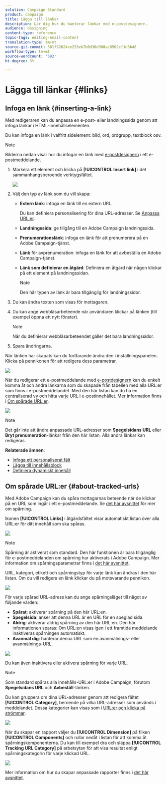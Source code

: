 ```yaml
---
solution: Campaign Standard
product: campaign
title: Lägga till länkar
description: Lär dig hur du hanterar länkar med e-postdesignern.
audience: designing
content-type: reference
topic-tags: editing-email-content
translation-type: tm+mt
source-git-commit: 501f52624ce253eb7b0d36d908ac8502cf1d3b48
workflow-type: tm+mt
source-wordcount: '592'
ht-degree: 3%

---
```



# Lägga till länkar {#links}

## Infoga en länk {#inserting-a-link}

Med redigeraren kan du anpassa en e-post- eller landningssida genom att infoga länkar i HTML-innehållselementen.

Du kan infoga en länk i valfritt sidelement: bild, ord, ordgrupp, textblock osv.

>[!NOTE]
>
>Bilderna nedan visar hur du infogar en länk med [e-postdesignern](../../designing/using/designing-content-in-adobe-campaign.md) i ett e-postmeddelande.

1. Markera ett element och klicka på **[!UICONTROL Insert link]** i det sammanhangsberoende verktygsfältet.

   ![](assets/des_insert_link.png)

1. Välj den typ av länk som du vill skapa:

   * **Extern länk**: infoga en länk till en extern URL.

      Du kan definiera personalisering för dina URL-adresser. Se [Anpassa URL:er](../../designing/using/using-reusable-content.md#creating-a-content-fragment).

   * **Landningssida**: ge tillgång till en Adobe Campaign landningssida.
   * **Prenumerationslänk**: infoga en länk för att prenumerera på en Adobe Campaign-tjänst.
   * **Länk** för avprenumeration: infoga en länk för att avbeställa en Adobe Campaign-tjänst.
   * **Länk som definierar en åtgärd**: Definiera en åtgärd när någon klickar på ett element på landningssidan.

      >[!NOTE]
      >
      >Den här typen av länk är bara tillgänglig för landningssidor.

1. Du kan ändra texten som visas för mottagaren.
1. Du kan ange webbläsarbeteende när användaren klickar på länken (till exempel öppna ett nytt fönster).

   >[!NOTE]
   >
   >När du definierar webbläsarbeteendet gäller det bara landningssidor.

1. Spara ändringarna.

När länken har skapats kan du fortfarande ändra den i inställningspanelen. Klicka på pennikonen för att redigera dess parametrar.

![](assets/des_link_edit.png)

När du redigerar ett e-postmeddelande med [e-postdesignern](../../designing/using/designing-content-in-adobe-campaign.md) kan du enkelt komma åt och ändra länkarna som du skapade från tabellen med alla URL:er som finns i e-postmeddelandet. Med den här listan kan du ha en centraliserad vy och hitta varje URL i e-postinnehållet. Mer information finns i [Om spårade URL:er](#about-tracked-urls).

![](assets/des_link_list.png)

>[!NOTE]
>
>Det går inte att ändra anpassade URL-adresser som **Spegelsidans URL** eller **Bryt prenumeration**-länkar från den här listan. Alla andra länkar kan redigeras.

**Relaterade ämnen**:

* [Infoga ett personaliserat fält](../../designing/using/personalization.md#inserting-a-personalization-field)
* [Lägga till innehållsblock](../../designing/using/personalization.md#adding-a-content-block)
* [Definiera dynamiskt innehåll](../../designing/using/personalization.md#defining-dynamic-content-in-an-email)

## Om spårade URL:er {#about-tracked-urls}

Med Adobe Campaign kan du spåra mottagarnas beteende när de klickar på en URL som ingår i ett e-postmeddelande. Se [det här avsnittet](../../sending/using/tracking-messages.md#about-tracking) för mer om spårning.

Ikonen **[!UICONTROL Links]** i åtgärdsfältet visar automatiskt listan över alla URL:er för ditt innehåll som ska spåras.

![](assets/des_links.png)

>[!NOTE]
>
>Spårning är aktiverat som standard. Den här funktionen är bara tillgänglig för e-postmeddelanden om spårning har aktiverats i Adobe Campaign. Mer information om spårningsparametrar finns i [det här avsnittet](../../administration/using/configuring-email-channel.md#tracking-parameters).

URL, kategori, etikett och spårningstyp för varje länk kan ändras i den här listan. Om du vill redigera en länk klickar du på motsvarande pennikon.

![](assets/des_links_tracking.png)

För varje spårad URL-adress kan du ange spårningsläget till något av följande värden:

* **Spårat**: aktiverar spårning på den här URL:en.
* **Spegelsida**: anser att denna URL är en URL för en speglad sida.
* **Aldrig**: aktiverar aldrig spårning av den här URL:en. Den här informationen sparas: Om URL:en visas igen i ett framtida meddelande inaktiveras spårningen automatiskt.
* **Avanmäl dig**: hanterar denna URL som en avanmälnings- eller avanmälnings-URL.

![](assets/des_link_tracking_type.png)

Du kan även inaktivera eller aktivera spårning för varje URL.

>[!NOTE]
>
>Som standard spåras alla innehålls-URL:er i Adobe Campaign, förutom **Spegelsidans URL** och **Avbeställ**-länken.

Du kan gruppera om dina URL-adresser genom att redigera fältet **[!UICONTROL Category]**, beroende på vilka URL-adresser som används i meddelandet. Dessa kategorier kan visas som i [URL:er och klicka på strömmar](../../reporting/using/urls-and-click-streams.md).

![](assets/des_link_tracking_category.png)

När du skapar en rapport väljer du **[!UICONTROL Dimension]** på fliken **[!UICONTROL Components]** och rullar nedåt i listan för att komma åt spårningskomponenterna. Du kan till exempel dra och släppa **[!UICONTROL Tracking URL Category]** på arbetsytan för att visa resultat enligt spårningskategorin för varje klickad URL.

![](assets/des_link_tracking_report.png)

Mer information om hur du skapar anpassade rapporter finns i [det här avsnittet](../../reporting/using/about-dynamic-reports.md).
